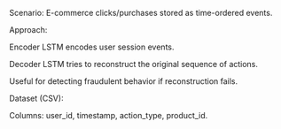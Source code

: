 Scenario: E-commerce clicks/purchases stored as time-ordered events.

Approach:

Encoder LSTM encodes user session events.

Decoder LSTM tries to reconstruct the original sequence of actions.

Useful for detecting fraudulent behavior if reconstruction fails.

Dataset (CSV):

Columns: user_id, timestamp, action_type, product_id.
